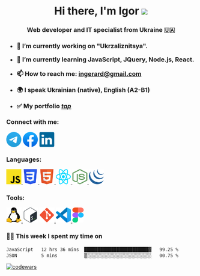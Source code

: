 <!--
**smorodskiy/smorodskiy** is a ✨ _special_ ✨ repository because its `README.md` (this file) appears on your GitHub profile.

Here are some ideas to get you started:
- 👯 I’m looking to collaborate on ...
- 🤔 I’m looking for help with ...
- 💬 Ask me about ...
-
- 😄 Pronouns: ...
- ⚡ Fun fact: ...
-->


<h1 align="center">Hi there, I'm Igor 
<img src="https://github.com/blackcater/blackcater/raw/main/images/Hi.gif" height="32"/></h1>
<h3 align="center">Web developer and IT specialist from Ukraine 🇺🇦<h3>

- 🔭 I’m currently working on "Ukrzaliznitsya".
- 🌱 I’m currently learning JavaScript, JQuery, Node.js, React.
- 📫 How to reach me: <a href="mailto:ingerard@gmail.com">ingerard@gmail.com</a>
- 🌍 I speak Ukrainian (native), English (A2-B1)

- ✅ My portfolio <a href="https://smorodskiy.github.io/PortfolioX" target="_blank" rel="noreferrer">*tap*</a> 

### Connect with me:
<p align="left">
<a href="https://t.me/ingerard" target="blank"><img align="center" src="https://github.com/smorodskiy/smorodskiy/blob/main/Telegram.svg" alt="smorodskiy" height="40" width="40" /></a>
<a href="https://www.facebook.com/igor.smorodsky" target="blank"><img align="center" src="https://github.com/smorodskiy/smorodskiy/blob/main/Facebook.svg" alt="smorodskiy" height="40" width="40" /></a>
<a href="https://www.linkedin.com/in/igor-smorodsky-49515121a" target="blank"><img align="center" src="https://github.com/smorodskiy/smorodskiy/blob/main/linkedin.svg" alt="smorodskiy" height="40" width="40" /></a>


### Languages:
<p align="left"> 
<a href="https://www.javascript.com/" target="_blank" rel="noreferrer"> <img src="https://github.com/smorodskiy/smorodskiy/blob/main/javascript.svg" alt="css3" width="40" height="40"/> </a> 
<a href="https://www.w3schools.com/css/" target="_blank" rel="noreferrer"> <img src="https://github.com/smorodskiy/smorodskiy/blob/main/CSS3.svg" alt="css3" width="40" height="40"/> </a> 
<a href="https://www.w3.org/html/" target="_blank" rel="noreferrer"> <img src="https://github.com/smorodskiy/smorodskiy/blob/main/HTML5.svg" alt="html5" width="40" height="40"/> </a> 
<a href="https://reactjs.org/" target="_blank" rel="noreferrer"> <img src="https://github.com/smorodskiy/smorodskiy/blob/main/react-js.svg" alt="" width="40" height="40"/> </a> 
<a href="https://nodejs.org/uk/" target="_blank" rel="noreferrer"> <img src="https://github.com/smorodskiy/smorodskiy/blob/main/node-js.svg" alt="" width="40" height="40"/> </a> 
<a href="https://jquery.com/" target="_blank" rel="noreferrer"> <img src="https://github.com/smorodskiy/smorodskiy/blob/main/jquery.svg" alt="" width="40" height="40"/> </a> 

### Tools:
<p align="left"> 
<a href="https://www.linux.org/" target="_blank" rel="noreferrer"> <img src="https://github.com/smorodskiy/smorodskiy/blob/main/linux.svg" alt="linux" width="40" height="40"/> </a> 
<a href="http://www.gnu.org/software/bash/" target="_blank" rel="noreferrer"> <img src="https://github.com/smorodskiy/smorodskiy/blob/main/Bash.svg" alt="git" width="40" height="40"/></a>
<a href="https://git-scm.com/" target="_blank" rel="noreferrer"> <img src="https://github.com/smorodskiy/smorodskiy/blob/main/git.svg" alt="git" width="40" height="40"/> </a> 
<a href="https://code.visualstudio.com/" target="_blank" rel="noreferrer"> <img src="https://github.com/smorodskiy/smorodskiy/blob/main/VS-code.svg" alt="git" width="40" height="40"/> </a> 
<a href="https://www.figma.com/" target="_blank" rel="noreferrer"> <img src="https://github.com/smorodskiy/smorodskiy/blob/main/figma.svg" alt="figma" width="30" height="40"/> </a> 
</p>

### 🧑‍💻 This week I spent my time on
<!--START_SECTION:waka-->

```text
JavaScript   12 hrs 36 mins  ████████████████████████▓   99.25 %
JSON         5 mins          ▒░░░░░░░░░░░░░░░░░░░░░░░░   00.75 %
```

<!--END_SECTION:waka-->

[![codewars](https://www.codewars.com/users/smorodskiy/badges/small)](https://www.codewars.com/users/smorodskiy)